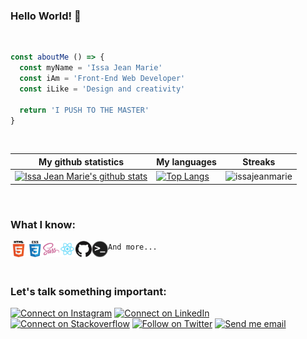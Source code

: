 ### Hello World! 👋
<br />

```javascript
const aboutMe () => {
  const myName = 'Issa Jean Marie'
  const iAm = 'Front-End Web Developer'
  const iLike = 'Design and creativity'
  
  return 'I PUSH TO THE MASTER'
}
```


<br />

|My github statistics|My languages|Streaks|
|-|-|-|
|[![Issa Jean Marie's github stats](https://github-readme-stats.vercel.app/api?username=issajeanmarie&count_private=true&show_icons=true&theme=dark&hide_title=true)](https://github.com/issajeanmarie)|[![Top Langs](https://github-readme-stats.vercel.app/api/top-langs/?username=issajeanmarie&show_icons=true&langs_count=10&theme=dark&layout=compact&hide_title=true)](https://github.com/issajeanmarie)|![issajeanmarie](https://github-readme-streak-stats.herokuapp.com/?user=issajeanmarie&theme=dark)

<br />

### What I know:

<img align="left" alt="HTML5" width="26px" src="https://raw.githubusercontent.com/github/explore/80688e429a7d4ef2fca1e82350fe8e3517d3494d/topics/html/html.png" />
<img align="left" alt="CSS3" width="26px" src="https://raw.githubusercontent.com/github/explore/80688e429a7d4ef2fca1e82350fe8e3517d3494d/topics/css/css.png" />
<img align="left" alt="Sass" width="26px" src="https://raw.githubusercontent.com/github/explore/80688e429a7d4ef2fca1e82350fe8e3517d3494d/topics/sass/sass.png" />
<img align="left" alt="React" width="26px" src="https://raw.githubusercontent.com/github/explore/80688e429a7d4ef2fca1e82350fe8e3517d3494d/topics/react/react.png" />
<img align="left" alt="GitHub" width="26px" src="https://raw.githubusercontent.com/github/explore/78df643247d429f6cc873026c0622819ad797942/topics/github/github.png" />
<img align="left" alt="Terminal" width="26px" src="https://raw.githubusercontent.com/github/explore/80688e429a7d4ef2fca1e82350fe8e3517d3494d/topics/terminal/terminal.png" />

``
And more...
``

<br />

### Let's talk something important:

[![Connect on Instagram](https://img.shields.io/badge/--Instagram?label=Instagram&logo=Instagram&style=social)](https://www.instagram.com/codes.study/) [![Connect on LinkedIn](https://img.shields.io/badge/--linkedin?label=LinkedIn&logo=LinkedIn&style=social)](https://www.linkedin.com/in/nduwayezu-jean-marie-vianney-509660151/) [![Connect on Stackoverflow](https://img.shields.io/badge/--Stackoverflow?label=Stackoverflow&logo=Stackoverflow&style=social)](https://stackoverflow.com/users/10853763/issa) [![Follow on Twitter](https://img.shields.io/badge/--twitter?label=Twitter&logo=Twitter&style=social)](https://twitter.com/Issa_Jean_Marie) [![Send me email](https://img.shields.io/badge/--gmail?label=Gmail&logo=Gmail&style=social)](jeanmarieissa@gmail.com)


<!--
**issajeanmarie/issajeanmarie** is a ✨ _special_ ✨ repository because its `README.md` (this file) appears on your GitHub profile.

Here are some ideas to get you started:

- 🔭 I’m currently working on ...
- 🌱 I’m currently learning ...
- 👯 I’m looking to collaborate on ...
- 🤔 I’m looking for help with ...
- 💬 Ask me about ...
- 📫 How to reach me: ...
- 😄 Pronouns: ...
- ⚡ Fun fact: ...
-->
